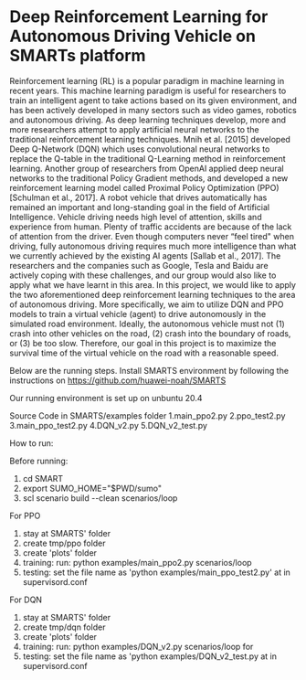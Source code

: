 # Deep Reinforcement Learning for Autonomous Driving Vehicle on SMARTs platform

Reinforcement learning (RL) is a popular paradigm in machine learning in recent years. This machine
learning paradigm is useful for researchers to train an intelligent agent to take actions based on its
given environment, and has been actively developed in many sectors such as video games, robotics
and autonomous driving. As deep learning techniques develop, more and more researchers attempt
to apply artificial neural networks to the traditional reinforcement learning techniques. Mnih et al.
[2015] developed Deep Q-Network (DQN) which uses convolutional neural networks to replace the
Q-table in the traditional Q-Learning method in reinforcement learning. Another group of researchers
from OpenAI applied deep neural networks to the traditional Policy Gradient methods, and developed
a new reinforcement learning model called Proximal Policy Optimization (PPO) [Schulman et al.,
2017].
A robot vehicle that drives automatically has remained an important and long-standing goal in the
field of Artificial Intelligence. Vehicle driving needs high level of attention, skills and experience from
human. Plenty of traffic accidents are because of the lack of attention from the driver. Even though
computers never “feel tired" when driving, fully autonomous driving requires much more intelligence
than what we currently achieved by the existing AI agents [Sallab et al., 2017]. The researchers and
the companies such as Google, Tesla and Baidu are actively coping with these challenges, and our
group would also like to apply what we have learnt in this area.
In this project, we would like to apply the two aforementioned deep reinforcement learning techniques
to the area of autonomous driving. More specifically, we aim to utilize DQN and PPO models to
train a virtual vehicle (agent) to drive autonomously in the simulated road environment. Ideally, the
autonomous vehicle must not (1) crash into other vehicles on the road, (2) crash into the boundary of
roads, or (3) be too slow. Therefore, our goal in this project is to maximize the survival time of the
virtual vehicle on the road with a reasonable speed.

Below are the running steps. 
Install SMARTS environment by following the instructions on https://github.com/huawei-noah/SMARTS

Our running environment is set up on unbuntu 20.4

Source Code in SMARTS/examples folder
1.main_ppo2.py
2.ppo_test2.py 
3.main_ppo_test2.py
4.DQN_v2.py 
5.DQN_v2_test.py


How to run: 

Before running:
1. cd SMART
2. export SUMO_HOME="$PWD/sumo"
3. scl scenario build --clean scenarios/loop

For PPO
1. stay at SMARTS' folder
2. create tmp/ppo folder 
3. create 'plots' folder
3. training: run: python examples/main_ppo2.py scenarios/loop  
4. testing: set the file name as 'python examples/main_ppo_test2.py' at in supervisord.conf 

For DQN
1. stay at SMARTS' folder
2. create tmp/dqn folder  
3. create 'plots' folder
3. training: run: python examples/DQN_v2.py scenarios/loop for 
4. testing: set the file name as 'python examples/DQN_v2_test.py at in supervisord.conf  

 
